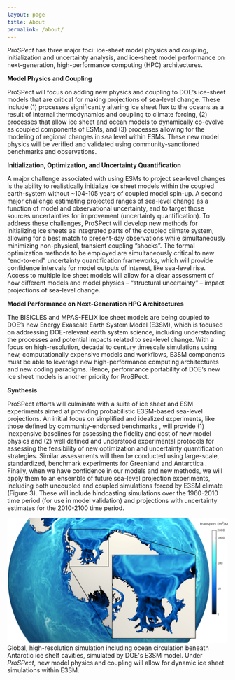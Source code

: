 ```yaml
---
layout: page
title: About
permalink: /about/
---
```


*ProSPect* has three major foci: ice-sheet model physics and coupling, initialization and uncertainty analysis, and ice-sheet model performance on next-generation, high-performance computing (HPC) architectures.

**Model Physics and Coupling**

ProSPect will focus on adding new physics and coupling to DOE’s ice-sheet models that are critical for making projections of sea-level change. These include (1) processes significantly altering ice sheet flux to the oceans as a result of internal thermodynamics and coupling to climate forcing, (2) processes that allow ice sheet and ocean models to dynamically co-evolve as coupled components of ESMs, and (3) processes allowing for the modeling of regional changes in sea level within ESMs. These new model physics will be verified and validated using community-sanctioned benchmarks and observations.


**Initialization, Optimization, and Uncertainty Quantification**

A major challenge associated with using ESMs to project sea-level changes is the ability to realistically initialize ice sheet models within the coupled earth-system without ~104-105 years of coupled model spin-up. A second major challenge estimating projected ranges of sea-level change as a function of model and observational uncertainty, and to target those sources uncertainties for improvement (uncertainty quantification). To address these challenges, ProSPect will develop new methods for initializing ice sheets as integrated parts of the coupled climate system, allowing for a best match to present-day observations while simultaneously minimizing non-physical, transient coupling “shocks”. The formal optimization methods to be employed are simultaneously critical to new “end-to-end” uncertainty quantification frameworks, which will provide confidence intervals for model outputs of interest, like sea-level rise. Access to multiple ice sheet models will allow for a clear assessment of how different models and model physics – “structural uncertainty” – impact projections of sea-level change. 

**Model Performance on Next-Generation HPC Architectures**

The BISICLES and MPAS-FELIX ice sheet models are being coupled to DOE’s new Energy Exascale Earth System Model (E3SM), which is focused on addressing DOE-relevant earth system science, including understanding the processes and potential impacts related to sea-level change. With a focus on high-resolution, decadal to century timescale simulations using new, computationally expensive models and workflows, E3SM components must be able to leverage new high-performance computing architectures and new coding paradigms. Hence, performance portability of DOE’s new ice sheet models is another priority for ProSPect.  

**Synthesis**

ProSPect efforts will culminate with a suite of ice sheet and ESM experiments aimed at providing probabilistic E3SM-based sea-level projections. An initial focus on simplified and idealized experiments, like those defined by community-endorsed benchmarks , will provide (1) inexpensive baselines for assessing the fidelity and cost of new model physics and (2) well defined and understood experimental protocols for assessing the feasibility of new optimization and uncertainty quantification strategies. Similar assessments will then be conducted using large-scale, standardized, benchmark experiments for Greenland and Antarctica . Finally, when we have confidence in our models and new methods, we will apply them to an ensemble of future sea-level projection experiments, including both uncoupled and coupled simulations forced by E3SM climate (Figure 3). These will include hindcasting simulations over the 1960-2010 time period (for use in model validation) and projections with uncertainty estimates for the 2010-2100 time period. 

![E3SMSubShelfMelt](https://github.com/DOE-ProSPect/DOE-ProSPect.github.io/blob/master/ACME_G30to10_transport.png)
Global, high-resolution simulation including ocean circulation beneath Antarctic ice shelf cavities, simulated by DOE's E3SM model. Under *ProSPect*, new model physics and coupling will allow for dynamic ice sheet simulations within E3SM.

